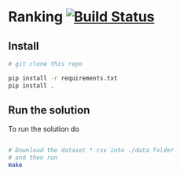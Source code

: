 # Ranking [![Build Status](https://travis-ci.com/kqf/learn2rank.svg?branch=master)](https://travis-ci.com/kqf/learn2rank)

## Install
```bash
# git clone this repo

pip install -r requirements.txt
pip install .
```

## Run the solution
To run the solution do
```bash

# Download the dataset *.csv into ./data folder 
# and then run
make 
```
